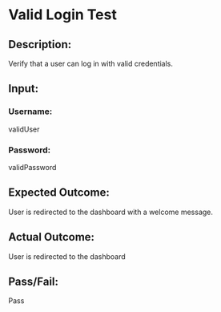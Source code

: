 # Valid Login Test
## Description: 
Verify that a user can log in with valid credentials.
## Input:
### Username: 
validUser
### Password: 
validPassword
## Expected Outcome: 
User is redirected to the dashboard with a welcome message.
## Actual Outcome: 
User is redirected to the dashboard
## Pass/Fail: #
Pass
